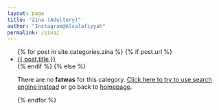 ```yaml
---
layout: page
title: "Zina (Adultery)"
author: "Instagram@Alsalafiyyah"
permalink: /zina/
---
```


<article class="post">
<ul class="posts">
  {% for post in site.categories.zina %}
    {% if post.url %}
    <li><a href="{{ post.url }}">{{ post.title }}</a>
    </li>
    {% endif %}
    {% else %}
    <p>There are no <b>fatwas</b> for this category. <a href="/topic">Click here to try to use search engine instead</a> or go back to <a href="/">homepage</a>.</p>
  {% endfor %}
</ul>
</article>
